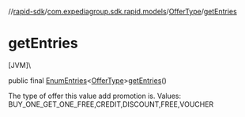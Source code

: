 //[rapid-sdk](../../../index.md)/[com.expediagroup.sdk.rapid.models](../index.md)/[OfferType](index.md)/[getEntries](get-entries.md)

# getEntries

[JVM]\

public final [EnumEntries](https://kotlinlang.org/api/latest/jvm/stdlib/kotlin.enums/-enum-entries/index.html)&lt;[OfferType](index.md)&gt;[getEntries](get-entries.md)()

The type of offer this value add promotion is. Values: BUY_ONE_GET_ONE_FREE,CREDIT,DISCOUNT,FREE,VOUCHER
